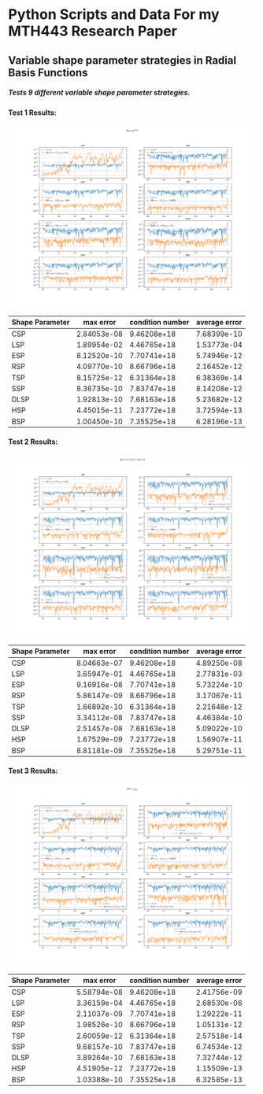 # Python Scripts and Data For my MTH443 Research Paper

## Variable shape parameter strategies in Radial Basis Functions

##### Tests 9 different variable shape parameter strategies.

#### Test 1 Results: 
![alt text](/Test1/Test1Plots.png)

| Shape Parameter | max error   | condition number | average error |
|-----------------|-------------|------------------|---------------|
| CSP             | 2.84053e-08 | 9.46208e+18      | 7.68399e-10   |
| LSP             | 1.89954e-02 | 4.46765e+18      | 1.53773e-04   |
| ESP             | 8.12520e-10 | 7.70741e+18      | 5.74946e-12   |
| RSP             | 4.09770e-10 | 8.66796e+18      | 2.16452e-12   |
| TSP             | 8.15725e-12 | 6.31364e+18      | 6.38369e-14   |
| SSP             | 8.36735e-10 | 7.83747e+18      | 8.14208e-12   |
| DLSP            | 1.92813e-10 | 7.68163e+18      | 5.23682e-12   |
| HSP             | 4.45015e-11 | 7.23772e+18      | 3.72594e-13   |
| BSP             | 1.00450e-10 | 7.35525e+18      | 6.28196e-13   |

#### Test 2 Results: 
![alt text](/Test2/Test2Plots.png)

| Shape Parameter | max error   | condition number | average error |
|-----------------|-------------|------------------|---------------|
| CSP             | 8.04663e-07 | 9.46208e+18      | 4.89250e-08   |
| LSP             | 3.65947e-01 | 4.46765e+18      | 2.77831e-03   |
| ESP             | 9.16916e-08 | 7.70741e+18      | 5.73224e-10   |
| RSP             | 5.86147e-09 | 8.66796e+18      | 3.17067e-11   |
| TSP             | 1.66892e-10 | 6.31364e+18      | 2.21648e-12   |
| SSP             | 3.34112e-08 | 7.83747e+18      | 4.46384e-10   |
| DLSP            | 2.51457e-08 | 7.68163e+18      | 5.09022e-10   |
| HSP             | 1.67529e-09 | 7.23772e+18      | 1.56907e-11   |
| BSP             | 8.81181e-09 | 7.35525e+18      | 5.29751e-11   |

#### Test 3 Results:
![alt text](/Test3/Test3Plots.png)

| Shape Parameter | max error   | condition number | average error |
|-----------------|-------------|------------------|---------------|
| CSP             | 5.58794e-08 | 9.46208e+18      | 2.41756e-09   |
| LSP             | 3.36159e-04 | 4.46765e+18      | 2.68530e-06   |
| ESP             | 2.11037e-09 | 7.70741e+18      | 1.29222e-11   |
| RSP             | 1.98526e-10 | 8.66796e+18      | 1.05131e-12   |
| TSP             | 2.60059e-12 | 6.31364e+18      | 2.57518e-14   |
| SSP             | 9.68157e-10 | 7.83747e+18      | 6.74534e-12   |
| DLSP            | 3.89264e-10 | 7.68163e+18      | 7.32744e-12   |
| HSP             | 4.51905e-12 | 7.23772e+18      | 1.15509e-13   |
| BSP             | 1.03388e-10 | 7.35525e+18      | 6.32585e-13   |
